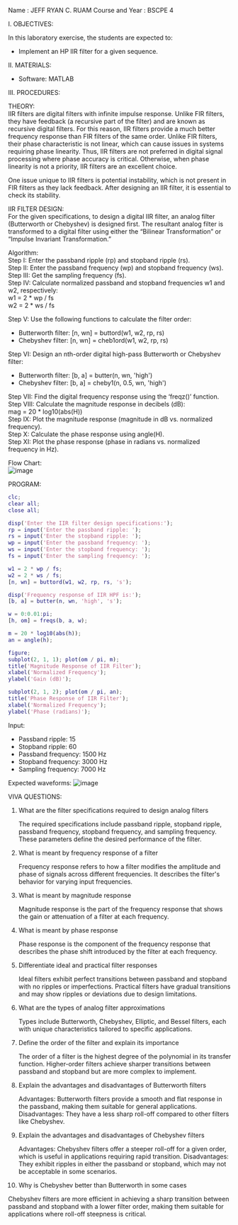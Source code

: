 Name			: JEFF RYAN C. RUAM
Course and Year	: BSCPE 4


I. OBJECTIVES:  

In this laboratory exercise, the students are expected to:  
- Implement an HP IIR filter for a given sequence.  

II. MATERIALS:  

- Software: MATLAB  

III. PROCEDURES:  

THEORY:  
IIR filters are digital filters with infinite impulse response. Unlike FIR filters, they have feedback (a recursive part of the filter) and are known as recursive digital filters. For this reason, IIR filters provide a much better frequency response than FIR filters of the same order. Unlike FIR filters, their phase characteristic is not linear, which can cause issues in systems requiring phase linearity. Thus, IIR filters are not preferred in digital signal processing where phase accuracy is critical. Otherwise, when phase linearity is not a priority, IIR filters are an excellent choice.

One issue unique to IIR filters is potential instability, which is not present in FIR filters as they lack feedback. After designing an IIR filter, it is essential to check its stability.

IIR FILTER DESIGN:  
For the given specifications, to design a digital IIR filter, an analog filter (Butterworth or Chebyshev) is designed first. The resultant analog filter is transformed to a digital filter using either the “Bilinear Transformation” or “Impulse Invariant Transformation.”  

Algorithm:  
Step I: Enter the passband ripple (rp) and stopband ripple (rs).  
Step II: Enter the passband frequency (wp) and stopband frequency (ws).  
Step III: Get the sampling frequency (fs).  
Step IV: Calculate normalized passband and stopband frequencies w1 and w2, respectively:  
  w1 = 2 * wp / fs  
  w2 = 2 * ws / fs  

Step V: Use the following functions to calculate the filter order:  
- Butterworth filter: [n, wn] = buttord(w1, w2, rp, rs)  
- Chebyshev filter: [n, wn] = cheb1ord(w1, w2, rp, rs)  

Step VI: Design an nth-order digital high-pass Butterworth or Chebyshev filter:  
- Butterworth filter: [b, a] = butter(n, wn, 'high')  
- Chebyshev filter: [b, a] = cheby1(n, 0.5, wn, 'high')  

Step VII: Find the digital frequency response using the ‘freqz()’ function.  
Step VIII: Calculate the magnitude response in decibels (dB):  
  mag = 20 * log10(abs(H))  
Step IX: Plot the magnitude response (magnitude in dB vs. normalized frequency).  
Step X: Calculate the phase response using angle(H).  
Step XI: Plot the phase response (phase in radians vs. normalized frequency in Hz).

Flow Chart:  
![image](https://github.com/user-attachments/assets/366f80e9-bd47-48f0-9836-31bf02a35342)

PROGRAM:  
```matlab
clc;  
clear all;  
close all;

disp('Enter the IIR filter design specifications:');  
rp = input('Enter the passband ripple: ');  
rs = input('Enter the stopband ripple: ');  
wp = input('Enter the passband frequency: ');  
ws = input('Enter the stopband frequency: ');  
fs = input('Enter the sampling frequency: ');  

w1 = 2 * wp / fs;  
w2 = 2 * ws / fs;  
[n, wn] = buttord(w1, w2, rp, rs, 's');

disp('Frequency response of IIR HPF is:');  
[b, a] = butter(n, wn, 'high', 's');

w = 0:0.01:pi;  
[h, om] = freqs(b, a, w);  

m = 20 * log10(abs(h));  
an = angle(h);  

figure;
subplot(2, 1, 1); plot(om / pi, m);  
title('Magnitude Response of IIR Filter');  
xlabel('Normalized Frequency');  
ylabel('Gain (dB)');  

subplot(2, 1, 2); plot(om / pi, an);  
title('Phase Response of IIR Filter');  
xlabel('Normalized Frequency');  
ylabel('Phase (radians)');
```
 
Input:  
- Passband ripple: 15  
- Stopband ripple: 60  
- Passband frequency: 1500 Hz  
- Stopband frequency: 3000 Hz  
- Sampling frequency: 7000 Hz
  
Expected waveforms: 
![image](https://github.com/user-attachments/assets/c1223349-54e5-4736-bd29-91c0a2d31bc1)


VIVA QUESTIONS:  

1. What are the filter specifications required to design analog filters  

   The required specifications include passband ripple, stopband ripple, passband frequency, 
   stopband frequency, and sampling frequency. These parameters define the desired performance of the filter.  

2. What is meant by frequency response of a filter  

   Frequency response refers to how a filter modifies the amplitude and phase of signals 
   across different frequencies. It describes the filter's behavior for varying input frequencies.  

3. What is meant by magnitude response  

   Magnitude response is the part of the frequency response that shows the gain or attenuation of a filter at each frequency.  

4. What is meant by phase response  

   Phase response is the component of the frequency response that describes the phase shift 
   introduced by the filter at each frequency.  

5. Differentiate ideal and practical filter responses  

   Ideal filters exhibit perfect transitions between passband and stopband with no ripples or 
   imperfections. Practical filters have gradual transitions and may show ripples or deviations due to design limitations.  

6. What are the types of analog filter approximations  

   Types include Butterworth, Chebyshev, Elliptic, and Bessel filters, each with unique 
   characteristics tailored to specific applications.  

7. Define the order of the filter and explain its importance  

   The order of a filter is the highest degree of the polynomial in its transfer function. 
   Higher-order filters achieve sharper transitions between passband and stopband but are more complex to implement.  

8. Explain the advantages and disadvantages of Butterworth filters  

   Advantages: Butterworth filters provide a smooth and flat response in the passband, making them 
   suitable for general applications. Disadvantages: They have a less sharp roll-off compared to other filters like Chebyshev.  

9. Explain the advantages and disadvantages of Chebyshev filters  

   Advantages: Chebyshev filters offer a steeper roll-off for a given order, which is useful in 
   applications requiring rapid transition. Disadvantages: They exhibit ripples in either the 
   passband or stopband, which may not be acceptable in some scenarios.  

10. Why is Chebyshev better than Butterworth in some cases  

   Chebyshev filters are more efficient in achieving a sharp transition between passband and
   stopband with a lower filter order, making them suitable for applications where roll-off steepness is critical.

